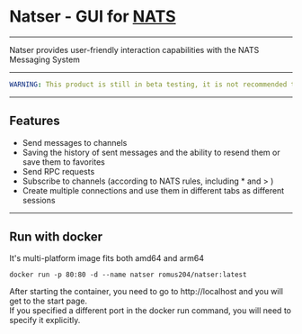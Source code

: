 # Natser - GUI for [NATS](https://github.com/nats-io)
___
Natser provides user-friendly interaction capabilities with the NATS Messaging System
___
```yaml
WARNING: This product is still in beta testing, it is not recommended to use it in production
```
___
## Features
- Send messages to channels
- Saving the history of sent messages and the ability to resend them or save them to favorites
- Send RPC requests
- Subscribe to channels (according to NATS rules, including * and > )
- Сreate multiple connections and use them in different tabs as different sessions
___
## Run with docker
It's multi-platform image fits both amd64 and arm64

```shell
docker run -p 80:80 -d --name natser romus204/natser:latest     
```
After starting the container, you need to go to http://localhost and you will get to the start page.  
If you specified a different port in the docker run command, you will need to specify it explicitly.
